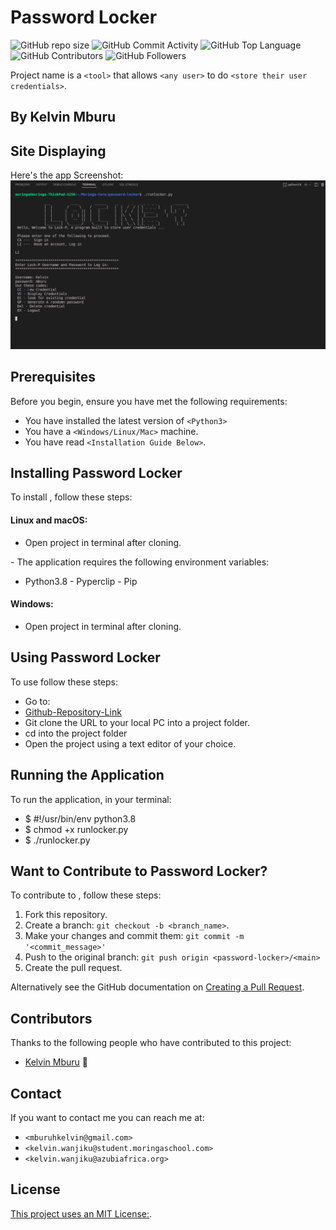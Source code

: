 # Password Locker

![GitHub repo size](https://img.shields.io/github/repo-size/kelvinmburu/password-locker)
![GitHub Commit Activity](https://img.shields.io/github/commit-activity/w/kelvinmburu/password-locker)
![GitHub Top Language](https://img.shields.io/github/languages/top/kelvinmburu/password-locker)
![GitHub Contributors](https://img.shields.io/github/contributors/kelvinmburu/password-locker)
![GitHub Followers](https://img.shields.io/github/followers/kelvinmburu?style=social)

Project name is a `<tool>` that allows `<any user>` to do `<store their user credentials>`.

## By Kelvin Mburu

## Site Displaying

Here's the app Screenshot:
![Site Screenshot](img/readme-img.png)

## Prerequisites

Before you begin, ensure you have met the following requirements:

- You have installed the latest version of `<Python3>`
- You have a `<Windows/Linux/Mac>` machine.
- You have read `<Installation Guide Below>`.

## Installing Password Locker

To install <Password-Locker>, follow these steps:

#### Linux and macOS:

- Open project in terminal after cloning.

<install command> - The application requires the following environment variables:

- Python3.8 - Pyperclip - Pip

#### Windows:

- Open project in terminal after cloning.

## Using Password Locker

To use <Password-Locker> follow these steps:

- Go to:
- [Github-Repository-Link](https://github.com/kelvinmburu/password-locker.git)
- Git clone the URL to your local PC into a project folder.
- cd into the project folder
- Open the project using a text editor of your choice.

## Running the Application

To run the application, in your terminal:

- $ #!/usr/bin/env python3.8
- $ chmod +x runlocker.py
- $ ./runlocker.py

## Want to Contribute to Password Locker?

To contribute to <Password-Locker>, follow these steps:

1. Fork this repository.
2. Create a branch: `git checkout -b <branch_name>`.
3. Make your changes and commit them: `git commit -m '<commit_message>'`
4. Push to the original branch: `git push origin <password-locker>/<main>`
5. Create the pull request.

Alternatively see the GitHub documentation on [Creating a Pull Request](https://help.github.com/en/github/collaborating-with-issues-and-pull-requests/creating-a-pull-request).

## Contributors

Thanks to the following people who have contributed to this project:

- [Kelvin Mburu](https://github.com/kelvinmburu) 📖

## Contact

If you want to contact me you can reach me at:

- `<mburuhkelvin@gmail.com>`
- `<kelvin.wanjiku@student.moringaschool.com>`
- `<kelvin.wanjiku@azubiafrica.org>`

## License

[This project uses an MIT License:](LICENSE).
